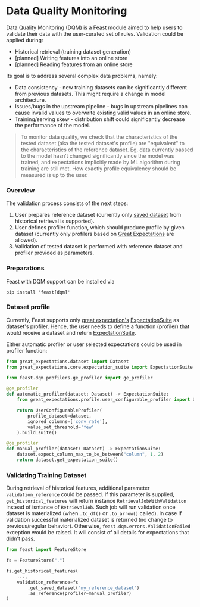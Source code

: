 # Data Quality Monitoring

Data Quality Monitoring (DQM) is a Feast module aimed to help users to validate their data with the user-curated set of rules.
Validation could be applied during:
* Historical retrieval (training dataset generation)
* [planned] Writing features into an online store
* [planned] Reading features from an online store

Its goal is to address several complex data problems, namely:
* Data consistency - new training datasets can be significantly different from previous datasets. This might require a change in model architecture.
* Issues/bugs in the upstream pipeline - bugs in upstream pipelines can cause invalid values to overwrite existing valid values in an online store.
* Training/serving skew - distribution shift could significantly decrease the performance of the model.

> To monitor data quality, we check that the characteristics of the tested dataset (aka the tested dataset's profile) are "equivalent" to the characteristics of the reference dataset.
> Eg, data currently passed to the model hasn’t changed significantly since the model was trained, and expectations implicitly made by ML algorithm during training are still met.
> How exactly profile equivalency should be measured is up to the user. 

### Overview

The validation process consists of the next steps:
1. User prepares reference dataset (currently only [saved dataset](../getting-started/concepts/dataset.md) from historical retrieval is supported).
2. User defines profiler function, which should produce profile by given dataset (currently only profilers based on [Great Expectations](https://docs.greatexpectations.io) are allowed).
3. Validation of tested dataset is performed with reference dataset and profiler provided as parameters.

### Preparations
Feast with DQM support can be installed via
```shell
pip install 'feast[dqm]'
```

### Dataset profile
Currently, Feast supports only [great expectation's](https://greatexpectations.io/) [ExpectationSuite](https://legacy.docs.greatexpectations.io/en/latest/autoapi/great_expectations/core/expectation_suite/index.html#great_expectations.core.expectation_suite.ExpectationSuite)
as dataset's profiler. Hence, the user needs to define a function (profiler) that would receive a dataset and return [ExpectationSuite](https://legacy.docs.greatexpectations.io/en/latest/autoapi/great_expectations/core/expectation_suite/index.html#great_expectations.core.expectation_suite.ExpectationSuite).

Either automatic profiler or user selected expectations could be used in profiler function:
```python
from great_expectations.dataset import Dataset
from great_expectations.core.expectation_suite import ExpectationSuite

from feast.dqm.profilers.ge_profiler import ge_profiler

@ge_profiler
def automatic_profiler(dataset: Dataset) -> ExpectationSuite:
    from great_expectations.profile.user_configurable_profiler import UserConfigurableProfiler

    return UserConfigurableProfiler(
        profile_dataset=dataset,
        ignored_columns=['conv_rate'],
        value_set_threshold='few'
    ).build_suite()
```

```python
@ge_profiler
def manual_profiler(dataset: Dataset) -> ExpectationSuite:
    dataset.expect_column_max_to_be_between("column", 1, 2)
    return dataset.get_expectation_suite()
```



### Validating Training Dataset
During retrieval of historical features, additional parameter `validation_reference` could be passed.
If this parameter is supplied, `get_historical_features` will return instance `RetrievalJobWithValidation` instead of isntance of `RetrievalJob`.
Such job will run validation once dataset is materialized (when `.to_df()` or `.to_arrow()` called). In case if validation successful materialized dataset is returned (no change to previous/regular behavior).
Otherwise, `feast.dqm.errors.ValidationFailed` exception would be raised. It will consist of all details for expectations that didn't pass.

```python
from feast import FeatureStore

fs = FeatureStore(".")

fs.get_historical_features(
    ...,
    validation_reference=fs
        .get_saved_dataset("my_reference_dataset")
        .as_reference(profiler=manual_profiler)
)
```
